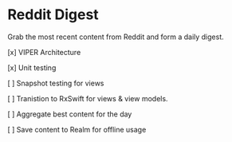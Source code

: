 Reddit Digest
=============

Grab the most recent content from Reddit and form a daily digest. 

[x] VIPER Architecture

[x] Unit testing

[ ] Snapshot testing for views

[ ] Tranistion to RxSwift for views & view models.

[ ] Aggregate best content for the day

[ ] Save content to Realm for offline usage
